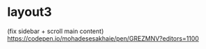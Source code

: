 # layout3
 (fix sidebar + scroll main content)
https://codepen.io/mohadesesakhaie/pen/GREZMNV?editors=1100
